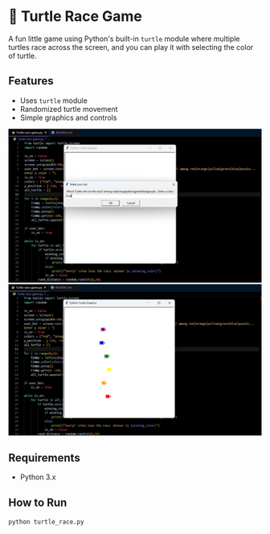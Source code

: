 # 🐢 Turtle Race Game

A fun little game using Python's built-in `turtle` module where multiple turtles race across the screen, and you can play it with selecting the color of turtle. 

## Features
- Uses `turtle` module
- Randomized turtle movement
- Simple graphics and controls

![Game Preview](preview(1).png)
![Game Preview](preview(2).png)

## Requirements
- Python 3.x

## How to Run
```bash
python turtle_race.py
